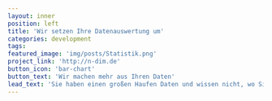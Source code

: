 ```yaml
---
layout: inner
position: left
title: 'Wir setzen Ihre Datenauswertung um'
categories: development
tags:
featured_image: 'img/posts/Statistik.png'
project_link: 'http://n-dim.de'
button_icon: 'bar-chart'
button_text: 'Wir machen mehr aus Ihren Daten'
lead_text: 'Sie haben einen großen Haufen Daten und wissen nicht, wo Sie anfangen sollen? Mit uns ist die Auswertung schnell gemacht! Von der Ungenauigkeit bei der Datenerfassung bis zur verständlichen Darstellung der Ergebnisse wird bei uns an alles gedacht.'
---
```

